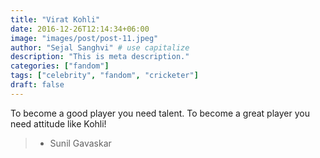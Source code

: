 ```yaml
---
title: "Virat Kohli"
date: 2016-12-26T12:14:34+06:00
image: "images/post/post-11.jpeg"
author: "Sejal Sanghvi" # use capitalize
description: "This is meta description."
categories: ["fandom"]
tags: ["celebrity", "fandom", "cricketer"]
draft: false
---
```

To become a good player you need talent.
To become a great player you need attitude like Kohli! 
 > - Sunil Gavaskar